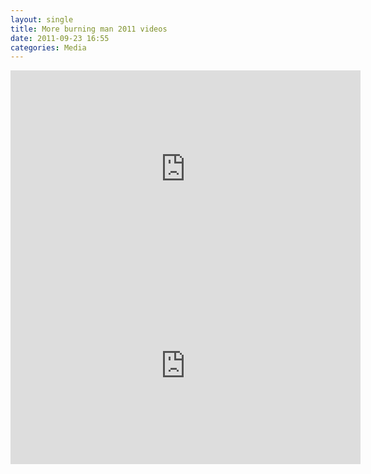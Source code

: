 ```yaml
---
layout: single
title: More burning man 2011 videos 
date: 2011-09-23 16:55
categories: Media
---
```

<iframe src="http://www.youtube.com/embed/WQPQn9TLpPY" frameborder="0" width="560" height="315"></iframe>
<iframe src="http://www.youtube.com/embed/wr-gLMje1pA" frameborder="0" width="560" height="315"></iframe>

